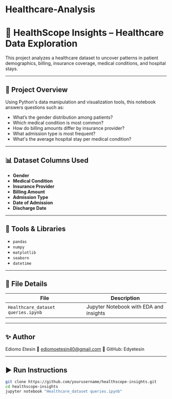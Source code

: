 # Healthcare-Analysis
# 🏥 HealthScope Insights – Healthcare Data Exploration

This project analyzes a healthcare dataset to uncover patterns in patient demographics, billing, insurance coverage, medical conditions, and hospital stays.

---

## 📌 Project Overview

Using Python's data manipulation and visualization tools, this notebook answers questions such as:

- What’s the gender distribution among patients?
- Which medical condition is most common?
- How do billing amounts differ by insurance provider?
- What admission type is most frequent?
- What's the average hospital stay per medical condition?

---

## 📊 Dataset Columns Used

- **Gender**
- **Medical Condition**
- **Insurance Provider**
- **Billing Amount**
- **Admission Type**
- **Date of Admission**
- **Discharge Date**

---

## 🔧 Tools & Libraries

- `pandas`
- `numpy`
- `matplotlib`
- `seaborn`
- `datetime`

---

## 📁 File Details

| File | Description |
|------|-------------|
| `Healthcare_dataset queries.ipynb` | Jupyter Notebook with EDA and insights |

---

## ✨ Author
Ediomo Etesin
📧 ediomoetesin40@gmail.com
🔗 GitHub: Edyetesin

---

## ▶️ Run Instructions
```bash
git clone https://github.com/yourusername/healthscope-insights.git
cd healthscope-insights
jupyter notebook "Healthcare_dataset queries.ipynb"

